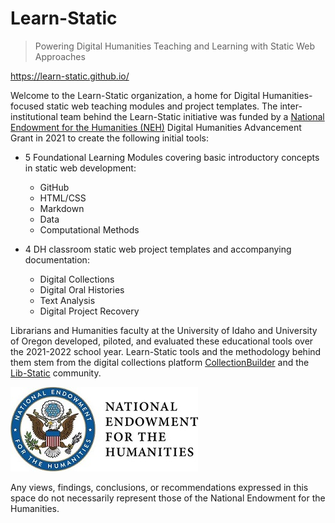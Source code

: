 # Learn-Static

> Powering Digital Humanities Teaching and Learning with Static Web Approaches

<https://learn-static.github.io/>

Welcome to the Learn-Static organization, a home for Digital Humanities-focused static web teaching modules and project templates.
The inter-institutional team behind the Learn-Static initiative was funded by a [National Endowment for the Humanities (NEH)](https://www.neh.gov/) Digital Humanities Advancement Grant in 2021 to create the following initial tools:

- 5 Foundational Learning Modules covering basic introductory concepts in static web development:
  - GitHub
  - HTML/CSS
  - Markdown
  - Data
  - Computational Methods
  
- 4 DH classroom static web project templates and accompanying documentation:
  - Digital Collections
  - Digital Oral Histories
  - Text Analysis
  - Digital Project Recovery

Librarians and Humanities faculty at the University of Idaho and University of Oregon developed, piloted, and evaluated these educational tools over the 2021-2022 school year.
Learn-Static tools and the methodology behind them stem from the digital collections platform [CollectionBuilder](https://collectionbuilder.github.io/) and the [Lib-Static](https://lib-static.github.io/) community.

![NEH Logo](/assets/img/neh-logo-small.jpg)

Any views, findings, conclusions, or recommendations expressed in this space do not necessarily represent those of the National Endowment for the Humanities.